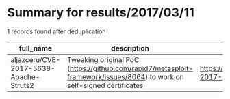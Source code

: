 
# Summary for results/2017/03/11
    
1 records found after deduplication

| full_name | description | html_url | matched_list | matched_count | pushed_at | size | stargazers_count | language | forks_count |
|----------------------------------------|------------------------------------------------------------------------------------------------------------------------|-----------------------------------------------------------|----------------------|-----------------|---------------------------|--------|--------------------|------------|---------------|
| aljazceru/CVE-2017-5638-Apache-Struts2 | Tweaking original PoC (https://github.com/rapid7/metasploit-framework/issues/8064) to work on self-signed certificates | https://github.com/aljazceru/CVE-2017-5638-Apache-Struts2 | ['cve poc', 'cve-2'] | 2 | 2017-03-11 09:41:27+00:00 | 0 | 2 | Python | 0 |
